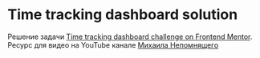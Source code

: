 # Time tracking dashboard solution

Решение задачи [Time tracking dashboard challenge on Frontend Mentor](https://www.frontendmentor.io/challenges/time-tracking-dashboard-UIQ7167Jw). Ресурс для видео на YouTube канале [Михаила Непомнящего](https://www.youtube.com/channel/UCFq12kPZg4wTNPO7V_g3B-A)
